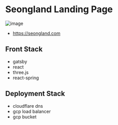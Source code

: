 # Seongland Landing Page
![image](https://user-images.githubusercontent.com/27716524/114999344-badd6f80-9edc-11eb-8b48-9dd012ea0ffc.png)

- https://seongland.com

## Front Stack
- gatsby
- react
- three.js
- react-spring

## Deployment Stack
- cloudflare dns
- gcp load balancer
- gcp bucket
